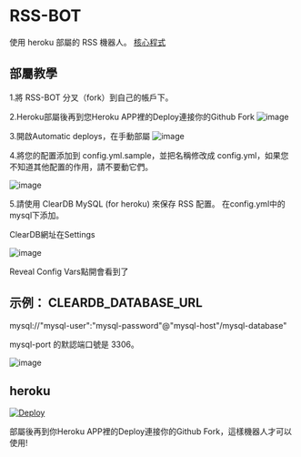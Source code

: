 # RSS-BOT

使用 heroku 部屬的 RSS 機器人。 [核心程式](https://github.com/makubex2010/flowerss-bot)

## 部屬教學

1.將 RSS-BOT 分叉（fork）到自己的帳戶下。

2.Heroku部屬後再到您Heroku APP裡的Deploy連接你的Github Fork
![image](https://user-images.githubusercontent.com/67411136/148095858-bdb10898-75a0-46ff-898d-51d7b056c450.png)

3.開啟Automatic deploys，在手動部屬
![image](https://user-images.githubusercontent.com/67411136/148096028-f7d0f397-ac5b-4aa8-9cbd-ae0cb3d18ee9.png)

4.將您的配置添加到 config.yml.sample，並把名稱修改成 config.yml，如果您不知道其他配置的作用，請不要動它們。

![image](https://user-images.githubusercontent.com/67411136/128676810-c80a8e98-33f5-49e5-9ca2-2d84add6f563.png)

5.請使用 ClearDB MySQL (for heroku) 來保存 RSS 配置。 在config.yml中的mysql下添加。

ClearDB網址在Settings

![image](https://user-images.githubusercontent.com/67411136/148096408-eddec06b-cb73-47fc-86bf-e57e309cbd18.png)

Reveal Config Vars點開會看到了

## 示例： CLEARDB_DATABASE_URL

mysql://"mysql-user":"mysql-password"@"mysql-host"/mysql-database"

mysql-port 的默認端口號是 3306。

![image](https://user-images.githubusercontent.com/67411136/128677426-d72339f5-d271-42cb-9339-fbaea60ed91f.png)

## heroku
[![Deploy](https://www.herokucdn.com/deploy/button.svg)](https://heroku.com/deploy?template=https://github.com/makubex2010/RSS-BOT)

部屬後再到你Heroku APP裡的Deploy連接你的Github Fork，這樣機器人才可以使用!
